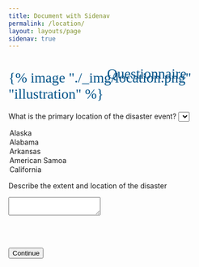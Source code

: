 ```yaml
---
title: Document with Sidenav
permalink: /location/
layout: layouts/page
sidenav: true
---
```


<h1 style="font-family: Merriweather Web, Georgia, Cambria, Times New Roman, Times, serif; font-weight: normal; color: #005288; width: 400px;">{% image "./_img/location.png" "illustration" %} <span style="position: relative; bottom: 40px;">Questionnaire</h1>

<form action="{{ '/disaster-info/' | url }}">

<label for="state">What is the primary location of the disaster event?</label>
<select name="state">
  <option value="AK">Alaska</option>
  <option value="AL">Alabama</option>
  <option value="AR">Arkansas</option>
  <option value="AS">American Samoa</option>
  <option value="CA">California</option>
  
</select>

<label>Describe the extent and location of the disaster</label>
<textarea></textarea>

<button class="usa-button" style="margin: 50px 0 50px 0;">Continue</button>
</form>
